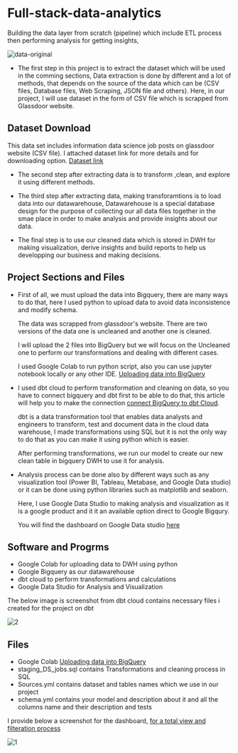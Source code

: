 # Full-stack-data-analytics
Building the data layer from scratch (pipeline) which include ETL process then performing analysis for getting insights,


![data-original](https://assets-global.website-files.com/5a1eb87c9afe1000014a4c7d/5ef5f253bc9342776b454244_6%20(1).jpeg)

- The first step in this project is to extract the dataset which will be used in the comming sections, Data extraction is done by different and a lot of methods, that depends on the source of the data which can be (CSV files, Database files, Web Scraping, JSON file and others).
Here, in our project, I will use dataset in the form of CSV file which is scrapped from Glassdoor website.

## Dataset Download
This data set includes information data science job posts on glassdoor website (CSV file). I attached dataset link for more details and for downloading option.
[Dataset link](https://www.kaggle.com/datasets/rashikrahmanpritom/data-science-job-posting-on-glassdoor)

- The second step after extracting data is to transform ,clean, and explore it using different methods.

- The third step after extracting data, making transforamtions is to load data into our datawarehouse, Datawarehouse is a special database design for the purpose of     collecting our all data files together in the smae place in order to make analysis and provide insights about our data.

- The final step is to use our cleaned data which is stored in DWH for making visualization, derive insights and build reports to help us developping our business and   making decisions.



## Project Sections and Files

- First of all, we must upload the data into Bigquery, there are many ways to do that, here I used python to upload data to avoid data inconsistence and modify schema.

  The data was scrapped from glassdoor's website. There are two versions of the data one is uncleaned and another one is cleaned.
  
  I will upload the 2 files into BigQuery but we will focus on the Uncleaned one to perform our transformations and dealing with different cases.
  
  I used Google Colab to run python script, also you can use jupyter notebook locally or any other IDE.
  [Uploading data into BigQuery](https://colab.research.google.com/drive/1qjFpXa7QWliEyJYVk_EDORcv86Nf0YoV?usp=sharing)
  
- I used dbt cloud to perform transformation and cleaning on data, so you have to connect bigquery and dbt first to be able to do that, this article will help you to     make the connection [connect BigQuery to dbt Cloud](https://docs.getdbt.com/guides/getting-started/getting-set-up/setting-up-bigquery).

  dbt is a data transformation tool that enables data analysts and engineers to transform, test and document data in the cloud data warehouse, I made transformations     using SQL but it is not the only way to do that as you can make it using python which is easier.

  After performing transformations, we run our model to create our new clean table in bigquery DWH to use it for analysis.

- Analysis process can be done also by different ways such as any visualization tool (Power BI, Tableau, Metabase, and Google Data studio) or it can be done using        python libraries such as matplotlib and seaborn.

  Here, I use Google Data Studio to making analysis and visualization as it is a google product and it it an available option direct to Google Bigqury.
  
  You will find the dashboard on Google Data studio [here](https://datastudio.google.com/reporting/e22983d1-4e79-467b-817c-f2a160bfd4b8)


## Software and Progrms

- Google Colab for uploading data to DWH using python
- Google Bigquery as our datawarehouse
- dbt cloud to perform transformations and calculations
- Google Data Studio for Analysis and Visualization

The below image is screenshot from dbt cloud contains necessary files i created for the project on dbt


![2](https://user-images.githubusercontent.com/49722916/192397556-1aae6c77-129c-446e-82d7-9e1189a0cece.PNG)


## Files

- Google Colab [Uploading data into BigQuery](https://colab.research.google.com/drive/1qjFpXa7QWliEyJYVk_EDORcv86Nf0YoV?usp=sharing)
- staging_DS_jobs.sql    contains Transformations and cleaning process in SQL
- Sources.yml            contains dataset and tables names which we use in our project
- schema.yml             contains your model and description about it and all the columns name and their description and tests

I provide below a screenshot for the dashboard, [for a total view and filteration process](https://datastudio.google.com/reporting/e22983d1-4e79-467b-817c-f2a160bfd4b8)

![1](https://user-images.githubusercontent.com/49722916/192584807-54e442ac-5026-4e86-9ff1-0658abfecdd7.PNG)

